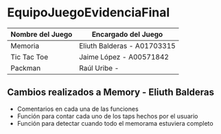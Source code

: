 # EquipoJuegoEvidenciaFinal

| Nombre del Juego  | Encargado del Juego |
| ------------- | ------------- |
|Memoria  | Eliuth Balderas - A01703315 |
| Tic Tac Toe  | Jaime López - A00571842  |
|Packman  | Raúl Uribe - |

Cambios realizados a Memory - Eliuth Balderas
-------------
- Comentarios en cada una de las funciones
- Función para contar cada uno de los taps hechos por el usuario
- Función para detectar cuando todo el memorama estuviera completo
